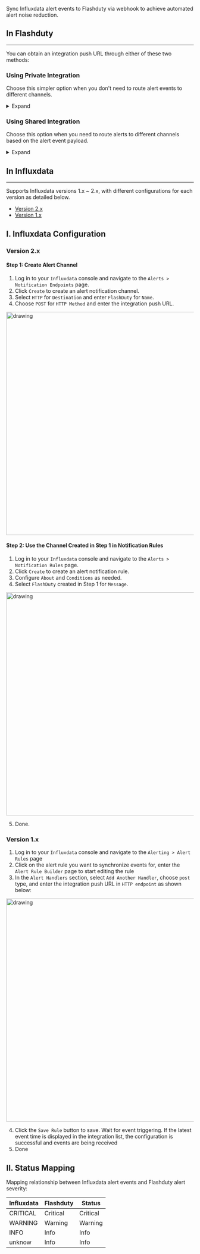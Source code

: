 Sync Influxdata alert events to Flashduty via webhook to achieve automated alert noise reduction.

<div class="hide">

## In Flashduty
---
You can obtain an integration push URL through either of these two methods:

### Using Private Integration

Choose this simpler option when you don't need to route alert events to different channels.

<details>
  <summary>Expand</summary>
  
  1. Go to the Flashduty console, select **Channel**, and enter a channel's details page
  2. Select the **Integrations** tab, click **Add Integration** to enter the integration page
  3. Choose **Influxdata** integration, click **Save** to generate a card
  4. Click the generated card to view the **push URL**, copy it for later use, and you're done
  
</details>

### Using Shared Integration

Choose this option when you need to route alerts to different channels based on the alert event payload.

<details>
  <summary>Expand</summary>
  
  1. Go to the Flashduty console, select **Integration Center=>Alert Events** to enter the integration selection page
  2. Select **Influxdata** integration:
        - **Integration Name**: Define a name for this integration
  3. Configure the default route and select the corresponding channel (after the integration is created, you can go to `Route` to configure more routing rules)
  4. Click **Save** and copy the newly generated **push URL** for later use
  5. Done
    
</details>
</div>

## In Influxdata
---
Supports Influxdata versions 1.x ~ 2.x, with different configurations for each version as detailed below.

- [Version 2.x](#v2)
- [Version 1.x](#v1)

## I. Influxdata Configuration

<span id="v2"></span>

### Version 2.x
#### Step 1: Create Alert Channel
1. Log in to your `Influxdata` console and navigate to the `Alerts > Notification Endpoints` page.
2. Click `Create` to create an alert notification channel.
3. Select `HTTP` for `Destination` and enter `FlashDuty` for `Name`.
4. Choose `POST` for `HTTP Method` and enter the integration push URL.

<img alt="drawing" width="600" src="https://download.flashcat.cloud/flashduty/doc/influxdb-1.png" />

#### Step 2: Use the Channel Created in Step 1 in Notification Rules
1. Log in to your `Influxdata` console and navigate to the `Alerts > Notification Rules` page.
2. Click `Create` to create an alert notification rule.
3. Configure `About` and `Conditions` as needed.
4. Select `FlashDuty` created in Step 1 for `Message`.

<img alt="drawing" width="600" src="https://download.flashcat.cloud/flashduty/doc/influxdb-2.png" />

5. Done.

<span id="v1"></span>

### Version 1.x
<div class="md-block">

1. Log in to your `Influxdata` console and navigate to the `Alerting > Alert Rules` page
2. Click on the alert rule you want to synchronize events for, enter the `Alert Rule Builder` page to start editing the rule
3. In the `Alert Handlers` section, select `Add Another Handler`, choose `post` type, and enter the integration push URL in `HTTP endpoint` as shown below:

<img alt="drawing" width="600" src="https://download.flashcat.cloud/influxdb-alert-rule.png" />

4. Click the `Save Rule` button to save. Wait for event triggering. If the latest event time is displayed in the integration list, the configuration is successful and events are being received
5. Done

## II. Status Mapping

<div class="md-block">
  
Mapping relationship between Influxdata alert events and Flashduty alert severity:

| Influxdata | Flashduty | Status |
| ---------- | -------------- | ------ |
| CRITICAL   | Critical       | Critical |
| WARNING    | Warning        | Warning |
| INFO       | Info           | Info |
| unknow     | Info           | Info |

</div>
